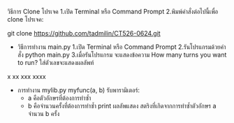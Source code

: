 วิธีการ Clone โปรเจค
1.เปิด Terminal หรือ Command Prompt
2.พิมพ์คำสั่งต่อไปนี้เพื่อ clone โปรเจค:

git clone https://github.com/tadmilin/CT526-0624.git

- วิธีการทำงาน main.py
1.เปิด Terminal หรือ Command Prompt
2.รันโปรแกรมด้วยคำสั่ง python main.py
3.เมื่อรันโปรแกรม จะแสดงข้อความ
How many turns you want to run?
ใส่ตัวเลขจะแสดงผลลัพท์

x
xx
xxx
xxxx


- การทำงาน mylib.py
myfunc(a, b)
รับพารามิเตอร์:
  - a คือตัวอักษรที่ต้องการทำซ้ำ
  - b คือจำนวนครั้งที่ต้องการทำซ้ำ
print ผลลัพแสดง สตริงที่เกิดจากการทำซ้ำตัวอักษร a จำนวน b ครั้ง